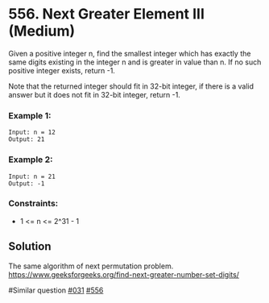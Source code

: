 # 556. Next Greater Element III (Medium)

Given a positive integer n, find the smallest integer which has exactly the same digits existing in the integer n and is greater in value than n. If no such positive integer exists, return -1.

Note that the returned integer should fit in 32-bit integer, if there is a valid answer but it does not fit in 32-bit integer, return -1.

### Example 1:

```
Input: n = 12
Output: 21
```

### Example 2:

```
Input: n = 21
Output: -1
```

### Constraints:

- 1 <= n <= 2^31 - 1

## Solution

The same algorithm of next permutation problem. https://www.geeksforgeeks.org/find-next-greater-number-set-digits/

#Similar question [#031](../p031m/README.md) [#556](../p556m/README.md)
